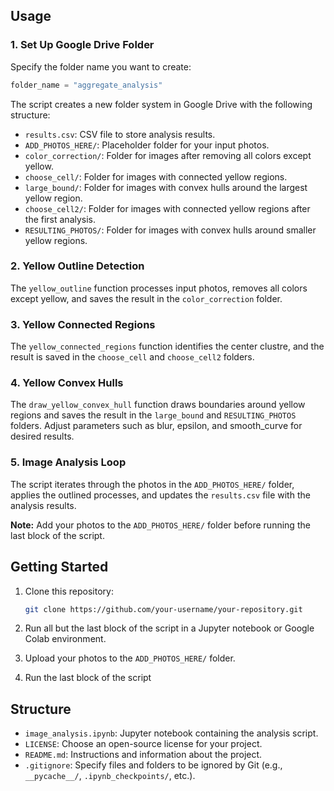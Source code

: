 ## Usage

### 1. Set Up Google Drive Folder

Specify the folder name you want to create:
```python
folder_name = "aggregate_analysis"
```
The script creates a new folder system in Google Drive with the following structure:

- `results.csv`: CSV file to store analysis results.
- `ADD_PHOTOS_HERE/`: Placeholder folder for your input photos.
- `color_correction/`: Folder for images after removing all colors except yellow.
- `choose_cell/`: Folder for images with connected yellow regions.
- `large_bound/`: Folder for images with convex hulls around the largest yellow region.
- `choose_cell2/`: Folder for images with connected yellow regions after the first analysis.
- `RESULTING_PHOTOS/`: Folder for images with convex hulls around smaller yellow regions.

### 2. Yellow Outline Detection

The `yellow_outline` function processes input photos, removes all colors except yellow, and saves the result in the `color_correction` folder.

### 3. Yellow Connected Regions

The `yellow_connected_regions` function identifies the center clustre, and the result is saved in the `choose_cell` and `choose_cell2` folders.

### 4. Yellow Convex Hulls

The `draw_yellow_convex_hull` function draws boundaries around yellow regions and saves the result in the `large_bound` and `RESULTING_PHOTOS` folders. Adjust parameters such as blur, epsilon, and smooth_curve for desired results.

### 5. Image Analysis Loop

The script iterates through the photos in the `ADD_PHOTOS_HERE/` folder, applies the outlined processes, and updates the `results.csv` file with the analysis results.

**Note:** Add your photos to the `ADD_PHOTOS_HERE/` folder before running the last block of the script.

## Getting Started

1. Clone this repository:

    ```bash
    git clone https://github.com/your-username/your-repository.git
    ```
  
2. Run all but the last block of the script in a Jupyter notebook or Google Colab environment.
3. Upload your photos to the `ADD_PHOTOS_HERE/` folder.
4. Run the last block of the script
   
## Structure

- `image_analysis.ipynb`: Jupyter notebook containing the analysis script.
- `LICENSE`: Choose an open-source license for your project.
- `README.md`: Instructions and information about the project.
- `.gitignore`: Specify files and folders to be ignored by Git (e.g., `__pycache__/`, `.ipynb_checkpoints/`, etc.).
